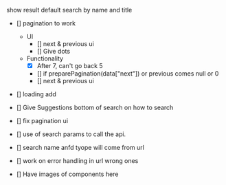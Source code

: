 show result default
search by name and title

- [] pagination to work
    - UI
        - [] next & previous ui
        - [] Give dots
    - Functionality
        - [x] After 7, can't go back 5
        - [] if preparePagination(data["next"]) or previous comes null or 0
        - [] next & previous ui
- [] loading add
- [] Give Suggestions bottom of search on how to search
- [] fix pagination ui
- [] use of search params to call the api.
- [] search name anfd tyope will come from url
- [] work on error handling in url wrong ones


- [] Have images of components here
